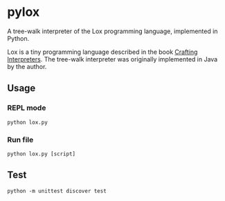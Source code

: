 # pylox

A tree-walk interpreter of the Lox programming language, implemented in Python.

Lox is a tiny programming language described in the book [Crafting Interpreters][craftinginterpreters]. The tree-walk interpreter was originally implemented in Java by the author.

## Usage
### REPL mode
```
python lox.py
```

### Run file
```
python lox.py [script]
```

## Test
```
python -m unittest discover test
```

<!-- Reference Links -->
[craftinginterpreters]: https://github.com/munificent/craftinginterpreters
